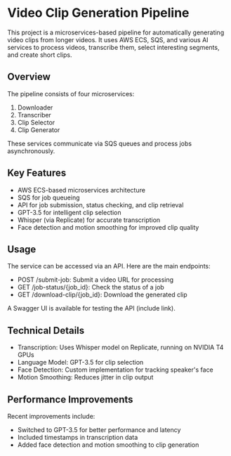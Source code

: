 # Video Clip Generation Pipeline

This project is a microservices-based pipeline for automatically generating video clips from longer videos. It uses AWS ECS, SQS, and various AI services to process videos, transcribe them, select interesting segments, and create short clips.

## Overview

The pipeline consists of four microservices:

1. Downloader
2. Transcriber
3. Clip Selector
4. Clip Generator

These services communicate via SQS queues and process jobs asynchronously.

## Key Features

- AWS ECS-based microservices architecture
- SQS for job queueing
- API for job submission, status checking, and clip retrieval
- GPT-3.5 for intelligent clip selection
- Whisper (via Replicate) for accurate transcription
- Face detection and motion smoothing for improved clip quality

## Usage

The service can be accessed via an API. Here are the main endpoints:

- POST /submit-job: Submit a video URL for processing
- GET /job-status/{job_id}: Check the status of a job
- GET /download-clip/{job_id}: Download the generated clip

A Swagger UI is available for testing the API (include link).

## Technical Details

- Transcription: Uses Whisper model on Replicate, running on NVIDIA T4 GPUs
- Language Model: GPT-3.5 for clip selection
- Face Detection: Custom implementation for tracking speaker's face
- Motion Smoothing: Reduces jitter in clip output

## Performance Improvements

Recent improvements include:

- Switched to GPT-3.5 for better performance and latency
- Included timestamps in transcription data
- Added face detection and motion smoothing to clip generation